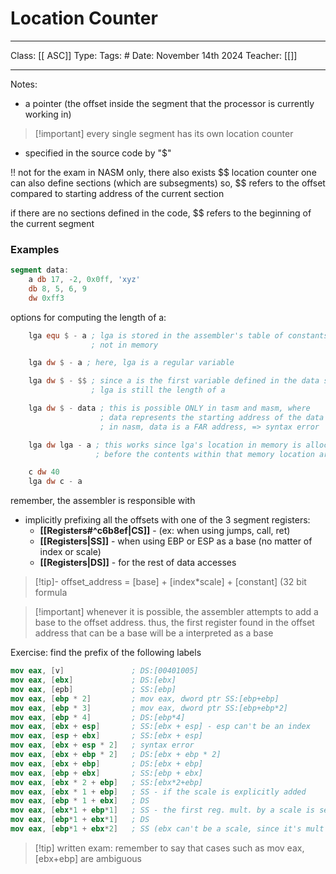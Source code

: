 # Location Counter
___
Class: [[ ASC]]
Type: 
Tags: # 
Date: November 14th 2024
Teacher: [[]]
___

Notes:
- a pointer (the offset inside the segment that the processor is currently working in) 
>[!important] every single segment has its own location counter
- specified in the source code by "$"

!! not for the exam 
in NASM only, there also exists \$$ location counter
one can also define sections (which are subsegments)
so, \$$ refers to the offset compared to starting address of the current section 

if there are no sections defined in the code, \$$ refers to the beginning of the current segment


### Examples
```nasm 
segment data:
	a db 17, -2, 0x0ff, 'xyz'
	db 8, 5, 6, 9 
	dw 0xff3
```
options for computing the length of a:
```nasm
	lga equ $ - a ; lga is stored in the assembler's table of constants
				  ;	not in memory
```
```nasm
	lga dw $ - a ; here, lga is a regular variable 
```
```nasm
	lga dw $ - $$ ; since a is the first variable defined in the data segment, 
				  ; lga is still the length of a 
```
```nasm
	lga dw $ - data ; this is possible ONLY in tasm and masm, where
	                ; data represents the starting address of the data segment
	                ; in nasm, data is a FAR address, => syntax error 
```
```nasm
	lga dw lga - a ; this works since lga's location in memory is allocated 
				   ; before the contents within that memory location are set
```
```nasm 
	c dw 40 
	lga dw c - a
```

remember, the assembler is responsible with
- implicitly prefixing all the offsets with one of the 3 segment registers:
	- **[[Registers#^c6b8ef|CS]]** - (ex: when using jumps, call, ret)
	- **[[Registers|SS]]** - when using EBP or ESP as a base (no matter of index or scale)
	- **[[Registers|DS]]** - for the rest of data accesses
>[!tip]- offset_address = \[base] + \[index\*scale] + \[constant] (32 bit formula

>[!important] whenever it is possible, the assembler attempts to add a base to the offset address. thus, the first register found in the offset address that can be a base will be a interpreted as a base

Exercise: 
find the prefix of the following labels 
```nasm
mov eax, [v]               ; DS:[00401005]
mov eax, [ebx]             ; DS:[ebx]
mov eax, [epb]             ; SS:[ebp]
mov eax, [ebp * 2]         ; mov eax, dword ptr SS:[ebp+ebp]
mov eax, [ebp * 3]         ; mov eax, dword ptr SS:[ebp+ebp*2]
mov eax, [ebp * 4]         ; DS:[ebp*4]
mov eax, [ebx + esp]       ; SS:[ebx + esp] - esp can't be an index 
mov eax, [esp + ebx]       ; SS:[ebx + esp]
mov eax, [ebx + esp * 2]   ; syntax error
mov eax, [ebx + ebp * 2]   ; DS:[ebx + ebp * 2]
mov eax, [ebx + ebp]       ; DS:[ebx + ebp]
mov eax, [ebp + ebx]       ; SS:[ebp + ebx]
mov eax, [ebx * 2 + ebp]   ; SS:[ebx*2+ebp]
mov eax, [ebx * 1 + ebp]   ; SS - if the scale is explicitly added
mov eax, [ebp * 1 + ebx]   ; DS
mov eax, [ebx*1 + ebp*1]   ; SS - the first reg. mult. by a scale is set as index
mov eax, [ebp*1 + ebx*1]   ; DS 
mov eax, [ebp*1 + ebx*2]   ; SS (ebx can't be a scale, since it's mult by 2)
 ```

>[!tip] written exam: remember to say that cases such as mov eax, \[ebx+ebp] are ambiguous

